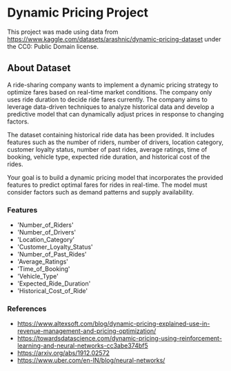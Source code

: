# Dynamic Pricing Project

This project was made using data from https://www.kaggle.com/datasets/arashnic/dynamic-pricing-dataset under the CC0: Public Domain license.

## About Dataset
A ride-sharing company wants to implement a dynamic pricing strategy to optimize fares based on real-time market conditions. The company only uses ride duration to decide ride fares currently. The company aims to leverage data-driven techniques to analyze historical data and develop a predictive model that can dynamically adjust prices in response to changing factors.

The dataset containing historical ride data has been provided. It includes features such as the number of riders, number of drivers, location category, customer loyalty status, number of past rides, average ratings, time of booking, vehicle type, expected ride duration, and historical cost of the rides.

Your goal is to build a dynamic pricing model that incorporates the provided features to predict optimal fares for rides in real-time. The model must consider factors such as demand patterns and supply availability.

### Features
- 'Number_of_Riders'
- 'Number_of_Drivers'
- 'Location_Category'
- 'Customer_Loyalty_Status'
- 'Number_of_Past_Rides'
- 'Average_Ratings'
- 'Time_of_Booking'
- 'Vehicle_Type'
- 'Expected_Ride_Duration'
- 'Historical_Cost_of_Ride'

### References
- https://www.altexsoft.com/blog/dynamic-pricing-explained-use-in-revenue-management-and-pricing-optimization/
- https://towardsdatascience.com/dynamic-pricing-using-reinforcement-learning-and-neural-networks-cc3abe374bf5
- https://arxiv.org/abs/1912.02572
- https://www.uber.com/en-IN/blog/neural-networks/

